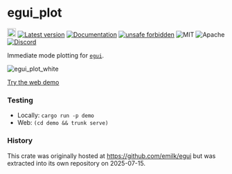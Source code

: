 # egui_plot

[<img alt="github" src="https://img.shields.io/badge/github-emilk/egui_plot-8da0cb?logo=github" height="20">](https://github.com/emilk/egui_plot)
[![Latest version](https://img.shields.io/crates/v/egui_plot.svg)](https://crates.io/crates/egui_plot)
[![Documentation](https://docs.rs/egui_plot/badge.svg)](https://docs.rs/egui_plot)
[![unsafe forbidden](https://img.shields.io/badge/unsafe-forbidden-success.svg)](https://github.com/rust-secure-code/safety-dance/)
![MIT](https://img.shields.io/badge/license-MIT-blue.svg)
![Apache](https://img.shields.io/badge/license-Apache-blue.svg)
[![Discord](https://img.shields.io/discord/900275882684477440?label=egui%20discord)](https://discord.gg/JFcEma9bJq)

Immediate mode plotting for [`egui`](https://github.com/emilk/egui).

![egui_plot_white](https://github.com/user-attachments/assets/b29acf5e-ccbf-4cb7-b03b-7e258fa5db16)

[Try the web demo](https://emilk.github.io/egui_plot/)

### Testing
* Locally: `cargo run -p demo`
* Web: `(cd demo && trunk serve)`


### History
This crate was originally hosted at https://github.com/emilk/egui but was extracted into its own repository on 2025-07-15.
